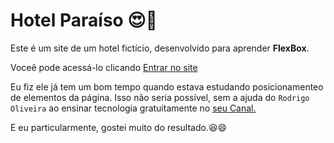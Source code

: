 # Hotel Paraíso 😍🚀
 Este é um site de um hotel fictício, 
 desenvolvido para aprender **FlexBox**.
 
 Voceê pode acessá-lo clicando <a href="https://joaovsj.github.io/Hotel/View">Entrar no site</a>

Eu fiz ele já tem um bom tempo quando estava estudando posicionamenteo de elementos da página.
Isso não seria possível, sem a ajuda do `Rodrigo Oliveira` ao ensinar tecnologia gratuitamente no [seu Canal.](https://www.youtube.com/c/NodeStudioTreinamentos/playlists)

E eu particularmente, gostei muito do resultado.😆😄
